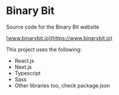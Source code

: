 # Binary Bit
Source code for the Binary Bit website

[www.binarybit.io](https://www.binarybit.io)

This project uses the following:
- React.js
- Next.js
- Typescript
- Sass
- Other libraries too, check package.json